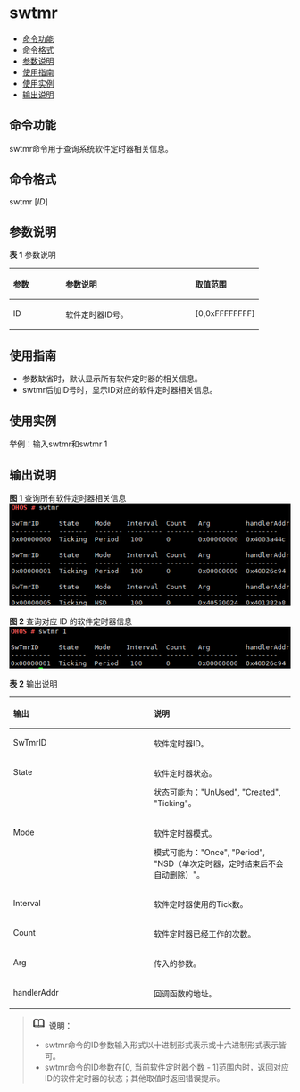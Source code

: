 # swtmr<a name="ZH-CN_TOPIC_0000001133846478"></a>

-   [命令功能](#section166171064814)
-   [命令格式](#section424011111682)
-   [参数说明](#section1268410459465)
-   [使用指南](#section169806213815)
-   [使用实例](#section16676026389)
-   [输出说明](#section1541991614710)

## 命令功能<a name="section166171064814"></a>

swtmr命令用于查询系统软件定时器相关信息。

## 命令格式<a name="section424011111682"></a>

swtmr \[_ID_\]

## 参数说明<a name="section1268410459465"></a>

**表 1**  参数说明

<a name="table517mcpsimp"></a>
<table><thead align="left"><tr id="row523mcpsimp"><th class="cellrowborder" valign="top" width="21%" id="mcps1.2.4.1.1"><p id="p525mcpsimp"><a name="p525mcpsimp"></a><a name="p525mcpsimp"></a>参数</p>
</th>
<th class="cellrowborder" valign="top" width="52%" id="mcps1.2.4.1.2"><p id="p527mcpsimp"><a name="p527mcpsimp"></a><a name="p527mcpsimp"></a>参数说明</p>
</th>
<th class="cellrowborder" valign="top" width="27%" id="mcps1.2.4.1.3"><p id="p529mcpsimp"><a name="p529mcpsimp"></a><a name="p529mcpsimp"></a>取值范围</p>
</th>
</tr>
</thead>
<tbody><tr id="row530mcpsimp"><td class="cellrowborder" valign="top" width="21%" headers="mcps1.2.4.1.1 "><p id="p532mcpsimp"><a name="p532mcpsimp"></a><a name="p532mcpsimp"></a>ID</p>
</td>
<td class="cellrowborder" valign="top" width="52%" headers="mcps1.2.4.1.2 "><p id="p534mcpsimp"><a name="p534mcpsimp"></a><a name="p534mcpsimp"></a>软件定时器ID号。</p>
</td>
<td class="cellrowborder" valign="top" width="27%" headers="mcps1.2.4.1.3 "><p id="p536mcpsimp"><a name="p536mcpsimp"></a><a name="p536mcpsimp"></a>[0,0xFFFFFFFF]</p>
</td>
</tr>
</tbody>
</table>

## 使用指南<a name="section169806213815"></a>

-   参数缺省时，默认显示所有软件定时器的相关信息。
-   swtmr后加ID号时，显示ID对应的软件定时器相关信息。

## 使用实例<a name="section16676026389"></a>

举例：输入swtmr和swtmr 1

## 输出说明<a name="section1541991614710"></a>

**图 1**  查询所有软件定时器相关信息<a name="fig9860611451"></a>  
![](figure/查询所有软件定时器相关信息.png "查询所有软件定时器相关信息")

**图 2**  查询对应 ID 的软件定时器信息<a name="fig22051415124512"></a>  
![](figure/查询对应-ID-的软件定时器信息.png "查询对应-ID-的软件定时器信息")

**表 2**  输出说明

<a name="table551mcpsimp"></a>
<table><thead align="left"><tr id="row556mcpsimp"><th class="cellrowborder" valign="top" width="50%" id="mcps1.2.3.1.1"><p id="p558mcpsimp"><a name="p558mcpsimp"></a><a name="p558mcpsimp"></a>输出</p>
</th>
<th class="cellrowborder" valign="top" width="50%" id="mcps1.2.3.1.2"><p id="p560mcpsimp"><a name="p560mcpsimp"></a><a name="p560mcpsimp"></a>说明</p>
</th>
</tr>
</thead>
<tbody><tr id="row561mcpsimp"><td class="cellrowborder" valign="top" width="50%" headers="mcps1.2.3.1.1 "><p id="p563mcpsimp"><a name="p563mcpsimp"></a><a name="p563mcpsimp"></a>SwTmrID</p>
</td>
<td class="cellrowborder" valign="top" width="50%" headers="mcps1.2.3.1.2 "><p id="p565mcpsimp"><a name="p565mcpsimp"></a><a name="p565mcpsimp"></a>软件定时器ID。</p>
</td>
</tr>
<tr id="row566mcpsimp"><td class="cellrowborder" valign="top" width="50%" headers="mcps1.2.3.1.1 "><p id="p568mcpsimp"><a name="p568mcpsimp"></a><a name="p568mcpsimp"></a>State</p>
</td>
<td class="cellrowborder" valign="top" width="50%" headers="mcps1.2.3.1.2 "><p id="p570mcpsimp"><a name="p570mcpsimp"></a><a name="p570mcpsimp"></a>软件定时器状态。</p>
<p id="p88402543474"><a name="p88402543474"></a><a name="p88402543474"></a>状态可能为："UnUsed", "Created", "Ticking"。</p>
</td>
</tr>
<tr id="row571mcpsimp"><td class="cellrowborder" valign="top" width="50%" headers="mcps1.2.3.1.1 "><p id="p573mcpsimp"><a name="p573mcpsimp"></a><a name="p573mcpsimp"></a>Mode</p>
</td>
<td class="cellrowborder" valign="top" width="50%" headers="mcps1.2.3.1.2 "><p id="p575mcpsimp"><a name="p575mcpsimp"></a><a name="p575mcpsimp"></a>软件定时器模式。</p>
<p id="p657320204499"><a name="p657320204499"></a><a name="p657320204499"></a>模式可能为："Once", "Period", "NSD（单次定时器，定时结束后不会自动删除）"。</p>
</td>
</tr>
<tr id="row576mcpsimp"><td class="cellrowborder" valign="top" width="50%" headers="mcps1.2.3.1.1 "><p id="p578mcpsimp"><a name="p578mcpsimp"></a><a name="p578mcpsimp"></a>Interval</p>
</td>
<td class="cellrowborder" valign="top" width="50%" headers="mcps1.2.3.1.2 "><p id="p580mcpsimp"><a name="p580mcpsimp"></a><a name="p580mcpsimp"></a>软件定时器使用的Tick数。</p>
</td>
</tr>
<tr id="row581mcpsimp"><td class="cellrowborder" valign="top" width="50%" headers="mcps1.2.3.1.1 "><p id="p583mcpsimp"><a name="p583mcpsimp"></a><a name="p583mcpsimp"></a>Count</p>
</td>
<td class="cellrowborder" valign="top" width="50%" headers="mcps1.2.3.1.2 "><p id="p585mcpsimp"><a name="p585mcpsimp"></a><a name="p585mcpsimp"></a>软件定时器已经工作的次数。</p>
</td>
</tr>
<tr id="row586mcpsimp"><td class="cellrowborder" valign="top" width="50%" headers="mcps1.2.3.1.1 "><p id="p588mcpsimp"><a name="p588mcpsimp"></a><a name="p588mcpsimp"></a>Arg</p>
</td>
<td class="cellrowborder" valign="top" width="50%" headers="mcps1.2.3.1.2 "><p id="p590mcpsimp"><a name="p590mcpsimp"></a><a name="p590mcpsimp"></a>传入的参数。</p>
</td>
</tr>
<tr id="row591mcpsimp"><td class="cellrowborder" valign="top" width="50%" headers="mcps1.2.3.1.1 "><p id="p593mcpsimp"><a name="p593mcpsimp"></a><a name="p593mcpsimp"></a>handlerAddr</p>
</td>
<td class="cellrowborder" valign="top" width="50%" headers="mcps1.2.3.1.2 "><p id="p595mcpsimp"><a name="p595mcpsimp"></a><a name="p595mcpsimp"></a>回调函数的地址。</p>
</td>
</tr>
</tbody>
</table>

>![](../public_sys-resources/icon-note.gif) **说明：** 
>-   swtmr命令的ID参数输入形式以十进制形式表示或十六进制形式表示皆可。
>-   swtmr命令的ID参数在\[0, 当前软件定时器个数 - 1\]范围内时，返回对应ID的软件定时器的状态；其他取值时返回错误提示。

